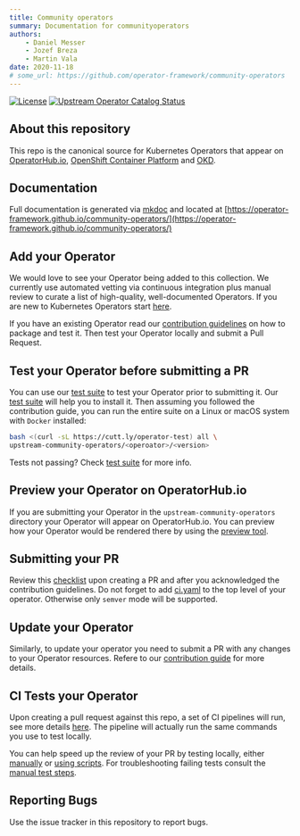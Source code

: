 ```yaml
---
title: Community operators
summary: Documentation for communityoperators
authors:
    - Daniel Messer
    - Jozef Breza
    - Martin Vala
date: 2020-11-18
# some_url: https://github.com/operator-framework/community-operators
---
```


[![License](http://img.shields.io/:license-apache-blue.svg)](http://www.apache.org/licenses/LICENSE-2.0.html)
[![Upstream Operator Catalog Status](https://quay.io/repository/operator-framework/upstream-community-operators/status "Upstream Operator Catalog Status")](https://quay.io/repository/operator-framework/upstream-community-operators)

## About this repository

This repo is the canonical source for Kubernetes Operators that appear on [OperatorHub.io](https://operatorhub.io), [OpenShift Container Platform](https://openshift.com) and [OKD](https://okd.io).

## Documentation
Full documentation is generated via [mkdoc](https://www.mkdocs.org/) and located at [https://operator-framework.github.io/community-operators/](https://operator-framework.github.io/community-operators/)

## Add your Operator

We would love to see your Operator being added to this collection. We currently use automated vetting via continuous integration plus manual review to curate a list of high-quality, well-documented Operators. If you are new to Kubernetes Operators start [here](https://sdk.operatorframework.io/build/).

If you have an existing Operator read our [contribution guidelines](./contributing.md) on how to package and test it. Then test your Operator locally and submit a Pull Request.

## Test your Operator before submitting a PR

You can use our [test suite](./using-current-test-suite.md) to test your Operator prior to submitting it. Our [test suite](./using-current-test-suite.md) will help you to install it. Then assuming you followed the contribution guide, you can run the entire suite on a Linux or macOS system with `Docker` installed:

```bash
bash <(curl -sL https://cutt.ly/operator-test) all \
upstream-community-operators/<operoator>/<version>
```

Tests not passing? Check [test suite](./using-current-test-suite.md) for more info.

## Preview your Operator on OperatorHub.io

If you are submitting your Operator in the `upstream-community-operators` directory your Operator will appear on OperatorHub.io. You can preview how your Operator would be rendered there by using the [preview tool](https://operatorhub.io/preview).

## Submitting your PR

Review this [checklist](./pull_request_template.md) upon creating a PR and after you acknowledged the contribution guidelines.
Do not forget to add [ci.yaml](./operator-versioning.md) to the top level of your operator. Otherwise only `semver` mode will be supported.

## Update your Operator

Similarly, to update your operator you need to submit a PR with any changes to your Operator resources. Refere to our [contribution guide](./contributing.md#updating-your-existing-operator) for more details.

## CI Tests your Operator

Upon creating a pull request against this repo, a set of CI pipelines will run, see more details [here](/ci.md). The pipeline will actually run the same commands you use to test locally.

You can help speed up the review of your PR by testing locally, either [manually](./testing-operators.md) or [using scripts](./using-current-test-suite.md). For troubleshooting failing tests consult the [manual test steps](./testing-operators.md).

## Reporting Bugs

Use the issue tracker in this repository to report bugs.
